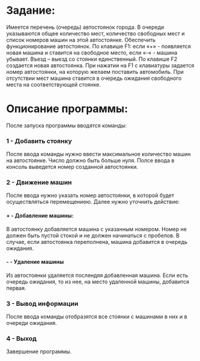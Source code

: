 Задание:
========

Имеется перечень (очередь) автостоянок города. В очереди 
указываются общее количество мест, количество свободных мест и список
номеров машин на этой автостоянке. Обеспечить функционирование
автостоянок. По клавише F1: если «+» - появляется новая машина и ставится
на свободное место, если «-« - машина убывает. Въезд – выезд со стоянки
единственный. По клавише F2 создается новая автостоянка. При нажатии на
F1 с клавиатуры задается номер автостоянки, на которую желаем поставить
автомобиль. При отсутствии мест машина ставится в очередь ожидания
свободного места на соответствующей стоянке.

Описание программы:
===================

После запуска программы вводятся команды:

### 1 - Добавить стоянку
После ввода команды нужно ввести максимальное количество машин на автостоянке. Число должно быть больше нуля.
Полсе ввода в консоль выведется номер созданной автостоянки.

### 2 - Движение машин
После ввода нужно указать номер автостоянки, в которой будет осуществляться перемещениею. Далее нужно уточнить действие:
#### + - Добавление машины:
В автостоянку добавляется машина с указанным номером. Номер не должен быть пустой стокой и не должен начинаться с пробелов. В случае, если автостоянка переполнена, машина добавится в очередь ожидания.
#### - - Удаление машины
Из автостоянки удаляется послендяя добавленная машина. Если есть очередь ожидания, то из нее, на место удаленной машины, добавится первая.

### 3 - Вывод информации
После ввода команды отобразятся все стоянки с машинами в них и в очереди ожидания.

### 4 - Выход
Завершение программы.